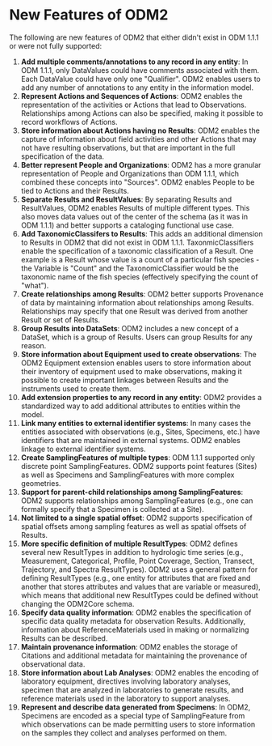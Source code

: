 New Features of ODM2
====================

The following are new features of ODM2 that either didn't exist in ODM 1.1.1 or were not fully supported:

1. **Add multiple comments/annotations to any record in any entity**: In ODM 1.1.1, only DataValues could have comments associated with them. Each DataValue could have only one "Qualifier".  ODM2 enables users to add any number of annotations to any entity in the information model.
2. **Represent Actions and Sequences of Actions**: ODM2 enables the representation of the activities or Actions that lead to Observations. Relationships among Actions can also be specified, making it possible to record workflows of Actions.
3. **Store information about Actions having no Results**: ODM2 enables the capture of information about field activities and other Actions that may not have resulting observations, but that are important in the full specification of the data.
4. **Better represent People and Organizations**: ODM2 has a more granular representation of People and Organizations than ODM 1.1.1, which combined these concepts into "Sources". ODM2 enables People to be tied to Actions and their Results.
5. **Separate Results and ResultValues**: By separating Results and ResultValues, ODM2 enables Results of multiple different types. This also moves data values out of the center of the schema (as it was in ODM 1.1.1) and better supports a cataloging functional use case.
6. **Add TaxonomicClassifers to Results**: This adds an additional dimension to Results in ODM2 that did not exist in ODM 1.1.1. TaxonmicClassifiers enable the specification of a taxonomic classification of a Result. One example is a Result whose value is a count of a particular fish species - the Variable is "Count" and the TaxonomicClassifier would be the taxonomic name of the fish species (effectively specifying the count of "what").
7. **Create relationships among Results**: ODM2 better supports Provenance of data by maintaining information about relationships among Results. Relationships may specify that one Result was derived from another Result or set of Results.
8. **Group Results into DataSets**: ODM2 includes a new concept of a DataSet, which is a group of Results. Users can group Results for any reason.
9. **Store information about Equipment used to create observations**: The ODM2 Equipment extension enables users to store information about their inventory of equipment used to make observations, making it possible to create important linkages between Results and the instruments used to create them.
10. **Add extension properties to any record in any entity**: ODM2 provides a standardized way to add additional attributes to entities within the model.
11. **Link many entities to external identifier systems**: In many cases the entities associated with observations (e.g., Sites, Specimens, etc.) have identifiers that are maintained in external systems. ODM2 enables linkage to external identifier systems.
12. **Create SamplingFeatures of multiple types**: ODM 1.1.1 supported only discrete point SamplingFeatures. ODM2 supports point features (Sites) as well as Specimens and SamplingFeatures with more complex geometries.
13. **Support for parent-child relationships among SamplingFeatures**: ODM2 supports relationships among SamplingFeatures (e.g., one can formally specify that a Specimen is collected at a Site).
14. **Not limited to a single spatial offset**: ODM2 supports specification of spatial offsets among sampling features as well as spatial offsets of Results. 
15. **More specific definition of multiple ResultTypes**: ODM2 defines several new ResultTypes in addition to hydrologic time series (e.g., Measurement, Categorical, Profile, Point Coverage, Section, Transect, Trajectory, and Spectra ResultTypes). ODM2 uses a general pattern for defining ResultTypes (e.g., one entity for attributes that are fixed and another that stores attributes and values that are variable or measured), which means that additional new ResultTypes could be defined without changing the ODM2Core schema. 
16. **Specify data quality information**: ODM2 enables the specification of specific data quality metadata for observation Results. Additionally, information about ReferenceMaterials used in making or normalizing Results can be described.
17. **Maintain provenance information**: ODM2 enables the storage of Citations and additional metadata for maintaining the provenance of observational data.
18. **Store information about Lab Analyses**: ODM2 enables the encoding of laboratory equipment, directives involving laboratory analyses, specimen that are analyzed in laboratories to generate results, and reference materials used in the laboratory to support analyses.
19. **Represent and describe data generated from Specimens**: In ODM2, Specimens are encoded as a special type of SamplingFeature from which observations can be made permitting users to store information on the samples they collect and analyses performed on them. 
